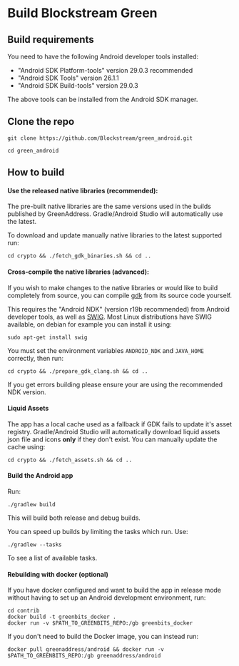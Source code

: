 # Build Blockstream Green

## Build requirements

You need to have the following Android developer tools installed:

- "Android SDK Platform-tools" version 29.0.3 recommended
- "Android SDK Tools" version 26.1.1
- "Android SDK Build-tools" version 29.0.3

The above tools can be installed from the Android SDK manager.

## Clone the repo

`git clone https://github.com/Blockstream/green_android.git`

`cd green_android`

## How to build

#### Use the released native libraries (recommended):

The pre-built native libraries are the same versions used in the builds
published by GreenAddress. Gradle/Android Studio will automatically use the latest.

To download and update manually native libraries to the latest supported run:

`cd crypto && ./fetch_gdk_binaries.sh && cd ..`

#### Cross-compile the native libraries (advanced):

If you wish to make changes to the native libraries or would like to build
completely from source, you can compile
[gdk](https://github.com/Blockstream/gdk)
from its source code yourself.

This requires the "Android NDK" (version r19b recommended) from Android
developer tools, as well as [SWIG](http://www.swig.org/). Most Linux
distributions have SWIG available, on debian for example you can install it
using:

`sudo apt-get install swig`

You must set the environment variables `ANDROID_NDK` and `JAVA_HOME`
correctly, then run:

`cd crypto && ./prepare_gdk_clang.sh && cd ..`

If you get errors building please ensure your are using the recommended NDK
version.

####  Liquid Assets

The app has a local cache used as a fallback if GDK fails to update it's asset registry.
Gradle/Android Studio will automatically download liquid assets json file and icons **only** if they don't exist.
You can manually update the cache using:

`cd crypto && ./fetch_assets.sh && cd ..`

#### Build the Android app

Run:

`./gradlew build`

This will build both release and debug builds.

You can speed up builds by limiting the tasks which run. Use:

`./gradlew --tasks`

To see a list of available tasks.

#### Rebuilding with docker (optional)

If you have docker configured and want to build the app in release mode
without having to set up an Android development environment, run:

```
cd contrib
docker build -t greenbits_docker .
docker run -v $PATH_TO_GREENBITS_REPO:/gb greenbits_docker
```

If you don't need to build the Docker image, you can instead run:

`docker pull greenaddress/android && docker run -v $PATH_TO_GREENBITS_REPO:/gb greenaddress/android`
